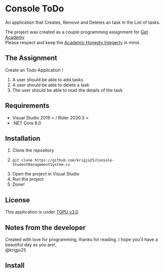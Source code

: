 # Console ToDo 
An application that Creates, Remove and Deletes an task in the List of tasks.

The project was created as a couple programming assignment for [Get Academy](https://getacademy.no)<br>
Please respect and keep
the [Academic Honesty Integerty](https://ctl.columbia.edu/resources-and-technology/resources/academic-integrity/) in
mind.<br>

## The Assignment 
Create an Todo Application !

1. A user should be able to add tasks.
2. A user should be able to delete a task
3. The user should be able to read the details of the task

## Requirements
- Visual Studio 2019 > / Rider 2020.3 >
- .NET Core 8.0

## Installation
1. Clone the repository
2. ```shell script
   git clone https://github.com/krigjo25/Console-StudentManagementSystem-cs
   ```
3. Open the project in Visual Studio
4. Run the project
5. Done!

## License
This application is under [TGPU v3.0](./LICENCE)

## Notes from the developer
Created with love for programming, thanks for reading.
I hope you'll have a beautiful day as you are!,<br>
@krigjo25
## Install

